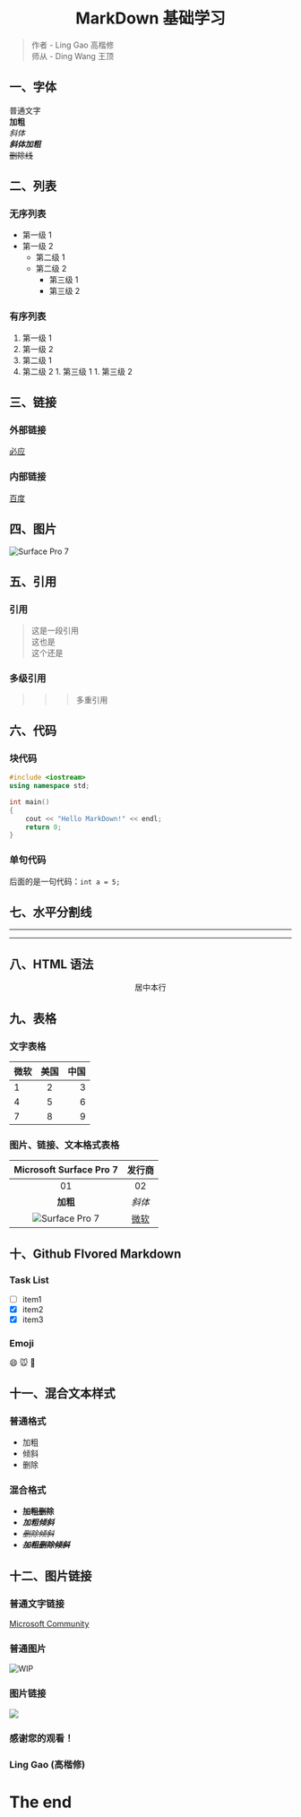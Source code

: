 # <center>MarkDown 基础学习</center>
> 作者 - Ling Gao 高楷修  
> 师从 - Ding Wang 王顶

## 一、字体
普通文字  
**加粗**  
*斜体*  
***斜体加粗***  
~~删除线~~  

## 二、列表
### 无序列表
* 第一级 1
* 第一级 2
  * 第二级 1
  * 第二级 2
    * 第三级 1
    * 第三级 2  

### 有序列表
1. 第一级 1
2. 第一级 2
  1. 第二级 1
  2. 第二级 2
    1. 第三级 1
	1. 第三级 2

## 三、链接
### 外部链接
[必应](https://cn.bing.com)  
### 内部链接
[百度]

[百度]: https://www.baidu.com

## 四、图片
![Surface Pro 7](https://img-prod-cms-rt-microsoft-com.akamaized.net/cms/api/am/imageFileData/RE3NOmL?ver=c9b3&q=90&m=6&h=201&w=358&b=%23FFFFFFFF&l=f&o=t&aim=true "Surface Pro 7")

## 五、引用
### 引用
> 这是一段引用  
> 这也是  
> 这个还是
### 多级引用
>>> 多重引用

## 六、代码
### 块代码

``` c++
#include <iostream>
using namespace std;

int main()
{
	cout << "Hello MarkDown!" << endl;
	return 0;
}
```

### 单句代码

后面的是一句代码：`int a = 5;` 

## 七、水平分割线
--- 
*** 

## 八、HTML 语法
<center>居中本行</center>

## 九、表格
### 文字表格
|微软|美国|中国|
|---|:---:|---:|
|1|2|3|
|4|5|6|
|7|8|9|

### 图片、链接、文本格式表格
|Microsoft Surface Pro 7|发行商|
|:---:|:---:|
|01|02|
|**加粗**|*斜体*|
|![Surface Pro 7](https://img-prod-cms-rt-microsoft-com.akamaized.net/cms/api/am/imageFileData/RE3NOmL?ver=c9b3&q=90&m=6&h=201&w=358&b=%23FFFFFFFF&l=f&o=t&aim=true "Surface Pro 7")|[微软](https://microsoft.com)|

## 十、Github Flvored Markdown
### Task List
- [ ] item1
- [x] item2
- [x] item3

### Emoji
:smile:
:mouse:
:wolf:

## 十一、混合文本样式
### 普通格式
- 加粗
- 倾斜
- 删除  

### 混合格式
- ~~**加粗删除**~~  
- ***加粗倾斜***  
- ~~*删除倾斜*~~  
- ~~***加粗删除倾斜***~~

## 十二、图片链接
### 普通文字链接
[Microsoft Community](https://answers.microsoft.com/zh-hans)
  
### 普通图片
![WIP](https://answers.microsoft.com/static/resourceimages/categories/insider.svg "WIP")

### 图片链接
[![](https://answers.microsoft.com/static/resourceimages/categories/insider.svg)](https://insider.windows.com/zh-cn/])

### 感谢您的观看！
### Ling Gao (高楷修)
# The end